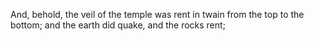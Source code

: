 And, behold, the veil of the temple was rent in twain from the top to the bottom; and the earth did quake, and the rocks rent;
